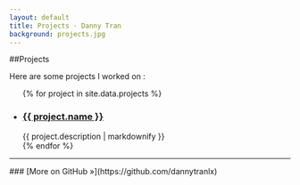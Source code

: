 ```yaml
---
layout: default
title: Projects · Danny Tran
background: projects.jpg
---
```


##Projects

Here are some projects I worked on :

<ul class="projects">
  {% for project in site.data.projects %}
  <li>
    <h3><a href="{{ project.url }}">{{ project.name }}</a></h3>
    {{ project.description | markdownify }}
  </li>
  {% endfor %}
</ul>

<hr>
### [More on GitHub »](https://github.com/dannytranlx)
